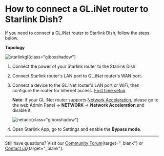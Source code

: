 # How to connect a GL.iNet router to Starlink Dish?

If you need to connect a GL.iNet router to Starlink Dish, follow the steps below.

**Topology**

![starlinkgl](https://static.gl-inet.com/docs/router/en/4/faq/starlink/starlinkgl.jpg){class="glboxshadow"}

1. Connect the power of your Starlink router to the Starlink Dish.

2. Connect Starlink router's LAN port to GL.iNet router's WAN port.

3. Connect a device to the GL.iNet router's LAN port or WiFi, then configure the router for Internet access. [First time setup](first_time_setup.md)

    **Note**: If your GL.iNet router supports [Network Acceleration](../interface_guide/network_acceleration.md), please go to the web Admin Panel -> **NETWORK** -> **Network Acceleration** and disable it.

    ![netacc](https://static.gl-inet.com/docs/router/en/4/faq/starlink/netacc.jpg){class="glboxshadow"}

4. Open Starlink App, go to Settings and enable the **Bypass mode**.

---

Still have questions? Visit our [Community Forum](https://forum.gl-inet.com){target="_blank"} or [Contact us](https://www.gl-inet.com/contacts/){target="_blank"}.
